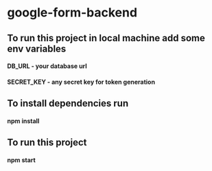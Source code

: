 # google-form-backend

## To run this project in local machine add some env variables
#### DB_URL - your database url
#### SECRET_KEY - any secret key for token generation

## To install dependencies run
#### npm install
## To run this project
#### npm start
